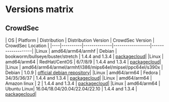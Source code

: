 # Versions matrix

## CrowdSec

| OS | Platform | Distribution | Distribution Version | CrowdSec Version | CrowdSec Location |
|----|----------|--------------|------------------|-------------------|
|Linux | amd64/arm64/armhf | Debian | bookworm/bullseye/buster/stretch | 1.4.4 and 1.3.4 | [packagecloud](https://packagecloud.io/crowdsec/crowdsec)|
|Linux | amd64/arm64 | RedHat/CentOS | 6/7/8/9 | 1.4.4 and 1.3.4 | [packagecloud](https://packagecloud.io/crowdsec/crowdsec)|
|Linux | amd64/arm64/armel/armhf/i386/mips64el/mipsel/ppc64el/s390x | Debian | 1.0.9 | [official debian repository](https://packages.debian.org/search?keywords=crowdsec&searchon=names&suite=stable&section=all)|
|Linux | amd64/arm64 | Fedora | 34/35/36/37 | 1.4.4 and 1.3.4 | [packagecloud](https://packagecloud.io/crowdsec/crowdsec)|
|Linux | amd64/arm64 | Amazon linux | 2 | 1.4.4 and 1.3.4 |  [packagecloud](https://packagecloud.io/crowdsec/crowdsec)|
|Linux | amd64/arm64 | Ubuntu Linux| 16.04/18.04/20.04/22.04/22.10 | 1.4.4 and 1.3.4 | [packagecloud](https://packagecloud.io/crowdsec/crowdsec)|
